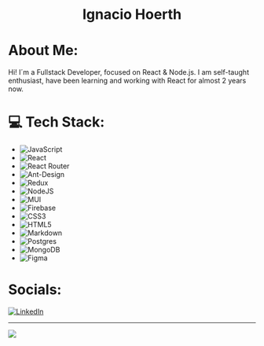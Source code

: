 <h1 align="center">Ignacio Hoerth</h1>

#  About Me:
Hi! I´m a Fullstack Developer, focused on React & Node.js. I am self-taught enthusiast, have been learning and working with React for almost 2 years now. 
 
# 💻 Tech Stack:
- ![JavaScript](https://img.shields.io/badge/javascript-%23323330.svg?style=for-the-badge&logo=javascript&logoColor=%23F7DF1E)
- ![React](https://img.shields.io/badge/react-%2320232a.svg?style=for-the-badge&logo=react&logoColor=%2361DAFB) 
- ![React Router](https://img.shields.io/badge/React_Router-CA4245?style=for-the-badge&logo=react-router&logoColor=white)
- ![Ant-Design](https://img.shields.io/badge/-AntDesign-%230170FE?style=for-the-badge&logo=ant-design&logoColor=white)
- ![Redux](https://img.shields.io/badge/redux-%23593d88.svg?style=for-the-badge&logo=redux&logoColor=white) 
- ![NodeJS](https://img.shields.io/badge/node.js-6DA55F?style=for-the-badge&logo=node.js&logoColor=white)
- ![MUI](https://img.shields.io/badge/MUI-%230081CB.svg?style=for-the-badge&logo=material-ui&logoColor=white) 
- ![Firebase](https://img.shields.io/badge/firebase-%23039BE5.svg?style=for-the-badge&logo=firebase)
- ![CSS3](https://img.shields.io/badge/css3-%231572B6.svg?style=for-the-badge&logo=css3&logoColor=white)
- ![HTML5](https://img.shields.io/badge/html5-%23E34F26.svg?style=for-the-badge&logo=html5&logoColor=white)
- ![Markdown](https://img.shields.io/badge/markdown-%23000000.svg?style=for-the-badge&logo=markdown&logoColor=white) 
- ![Postgres](https://img.shields.io/badge/postgres-%23316192.svg?style=for-the-badge&logo=postgresql&logoColor=white)
- ![MongoDB](https://img.shields.io/badge/MongoDB-%234ea94b.svg?style=for-the-badge&logo=mongodb&logoColor=white) 
- ![Figma](https://img.shields.io/badge/figma-%23F24E1E.svg?style=for-the-badge&logo=figma&logoColor=white) 

# Socials:
[![LinkedIn](https://img.shields.io/badge/LinkedIn-%230077B5.svg?logo=linkedin&logoColor=white)](https://linkedin.com/in/https://www.linkedin.com/in/ignaciohoerth/) 

---
[![](https://visitcount.itsvg.in/api?id=iHoerth&icon=0&color=0)](https://visitcount.itsvg.in)

